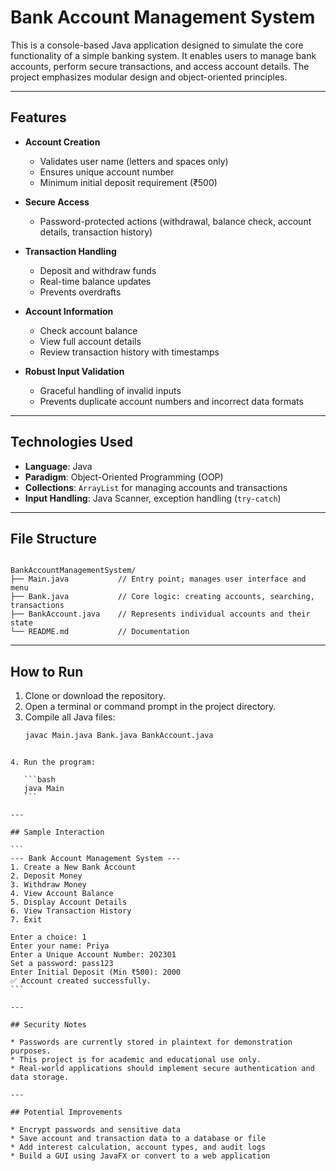 
# Bank Account Management System

This is a console-based Java application designed to simulate the core functionality of a simple banking system. It enables users to manage bank accounts, perform secure transactions, and access account details. The project emphasizes modular design and object-oriented principles.

---

## Features

- **Account Creation**  
  - Validates user name (letters and spaces only)  
  - Ensures unique account number  
  - Minimum initial deposit requirement (₹500)

- **Secure Access**  
  - Password-protected actions (withdrawal, balance check, account details, transaction history)

- **Transaction Handling**  
  - Deposit and withdraw funds  
  - Real-time balance updates  
  - Prevents overdrafts

- **Account Information**  
  - Check account balance  
  - View full account details  
  - Review transaction history with timestamps

- **Robust Input Validation**  
  - Graceful handling of invalid inputs  
  - Prevents duplicate account numbers and incorrect data formats

---

## Technologies Used

- **Language**: Java  
- **Paradigm**: Object-Oriented Programming (OOP)  
- **Collections**: `ArrayList` for managing accounts and transactions  
- **Input Handling**: Java Scanner, exception handling (`try-catch`)

---

## File Structure

```

BankAccountManagementSystem/
├── Main.java           // Entry point; manages user interface and menu
├── Bank.java           // Core logic: creating accounts, searching, transactions
├── BankAccount.java    // Represents individual accounts and their state
└── README.md           // Documentation

````

---

## How to Run

1. Clone or download the repository.
2. Open a terminal or command prompt in the project directory.
3. Compile all Java files:
   ```bash
   javac Main.java Bank.java BankAccount.java
````

4. Run the program:

   ```bash
   java Main
   ```

---

## Sample Interaction

```
--- Bank Account Management System ---
1. Create a New Bank Account
2. Deposit Money
3. Withdraw Money
4. View Account Balance
5. Display Account Details
6. View Transaction History
7. Exit

Enter a choice: 1
Enter your name: Priya
Enter a Unique Account Number: 202301
Set a password: pass123
Enter Initial Deposit (Min ₹500): 2000
✅ Account created successfully.
```

---

## Security Notes

* Passwords are currently stored in plaintext for demonstration purposes.
* This project is for academic and educational use only.
* Real-world applications should implement secure authentication and data storage.

---

## Potential Improvements

* Encrypt passwords and sensitive data
* Save account and transaction data to a database or file
* Add interest calculation, account types, and audit logs
* Build a GUI using JavaFX or convert to a web application
